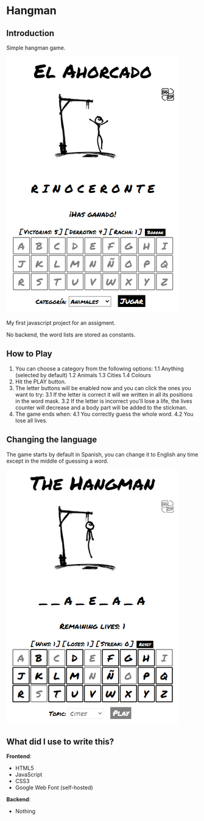 # Hangman
## Introduction
Simple hangman game.

![Preview (Spanish)](https://github.com/angelaconde/hangman/blob/master/preview01.png)

My first javascript project for an assigment.

No backend, the word lists are stored as constants. 

## How to Play
1. You can choose a category from the following options:
    1.1 Anything (selected by default)
    1.2 Animals
    1.3 Cities
    1.4 Colours
2. Hit the PLAY button.
3. The letter buttons will be enabled now and you can click the ones you want to try:
    3.1 If the letter is correct it will we written in all its positions in the word mask.
    3.2 If the letter is incorrect you'll lose a life, the lives counter will decrease and a body part will be added to the stickman.
4. The game ends when:
    4.1 You correctly guess the whole word.
    4.2 You lose all lives.

## Changing the language
The game starts by default in Spanish, you can change it to English any time except in the middle of guessing a word.

![Preview (English)](https://github.com/angelaconde/hangman/blob/master/preview02.png)

## What did I use to write this? 
**Frontend**:
* HTML5
* JavaScript
* CSS3
* Google Web Font (self-hosted)

**Backend**:
* Nothing